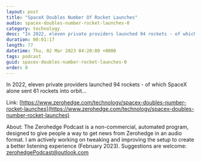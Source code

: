 ```yaml
---
layout: post
title: "SpaceX Doubles Number Of Rocket Launches"
audio: spacex-doubles-number-rocket-launches-0
category: technology
desc: "In 2022, eleven private providers launched 94 rockets - of which SpaceX alone sent 61 rockets into orbit..."
duration: 00:01:17
length: 77
datetime: Thu, 02 Mar 2023 04:20:00 +0000
tags: podcast
guid: spacex-doubles-number-rocket-launches-0
order: 0
---
```

In 2022, eleven private providers launched 94 rockets - of which SpaceX alone sent 61 rockets into orbit...

Link: [https://www.zerohedge.com/technology/spacex-doubles-number-rocket-launches](https://www.zerohedge.com/technology/spacex-doubles-number-rocket-launches)

About: The Zerohedge Podcast is a non-commercial, automated program, designed to give people a way to get news from Zerohedge in an audio format.  I am actively working on tweaking and improving the setup to create a better listening experience (February 2023).  Suggestions are welcome: [zerohedgePodcast@outlook.com](mailto:zerohedgePodcast@outlook.com)